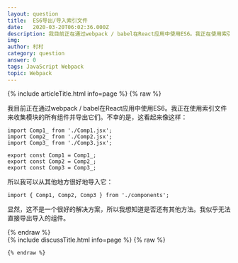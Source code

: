 ```yaml
---
layout: question
title:  ES6导出/导入索引文件
date:   2020-03-20T06:02:36.000Z
description: 我目前正在通过webpack / babel在React应用中使用ES6。我正在使用索引文件来收集模块的所有组件并导出它们。不幸的是，这看起来像这样：...
img: 
author: 村村
category: question
answer: 0
tags: JavaScript Webpack
topic: Webpack
---
```

<div class="article-root">
  <div class="article">
    {% include articleTitle.html info=page %}
    {% raw %}
    <div class="article-content"><p><font style="vertical-align: inherit;"><font style="vertical-align: inherit;">我目前正在通过webpack / babel在React应用中使用ES6。</font><font style="vertical-align: inherit;">我正在使用索引文件来收集模块的所有组件并导出它们。</font><font style="vertical-align: inherit;">不幸的是，这看起来像这样：</font></font></p>

<pre><code>import Comp1_ from './Comp1.jsx';<font></font>
import Comp2_ from './Comp2.jsx';<font></font>
import Comp3_ from './Comp3.jsx';<font></font>
<font></font>
export const Comp1 = Comp1_;<font></font>
export const Comp2 = Comp2_;<font></font>
export const Comp3 = Comp3_;<font></font>
</code></pre>

<p><font style="vertical-align: inherit;"><font style="vertical-align: inherit;">所以我可以从其他地方很好地导入它：</font></font></p>

<pre><code>import { Comp1, Comp2, Comp3 } from './components';
</code></pre>

<p><font style="vertical-align: inherit;"><font style="vertical-align: inherit;">显然，这不是一个很好的解决方案，所以我想知道是否还有其他方法。</font><font style="vertical-align: inherit;">我似乎无法直接导出导入的组件。</font></font></p></div>
    {% endraw %}
  </div>

  <div class="discuss-wrapper">
    {% include discussTitle.html info=page %}
    {% raw %}
    
    {% endraw %}
  </div>
<div>
